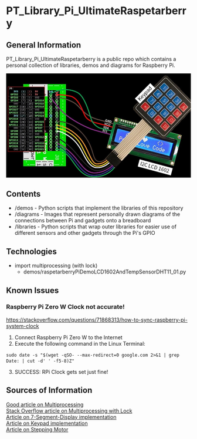 # PT_Library_Pi_UltimateRaspetarberry

## General Information
PT_Library_Pi_UltimateRaspetarberry is a public repo which contains a personal collection of libraries, demos and diagrams for Raspberry Pi.

![cover](demos/raspetarberry_demo_keypad_input_on_lcd1602.jpg)

## Contents
- /demos - Python scripts that implement the libraries of this repository
- /diagrams - Images that represent personally drawn diagrams of the connections between Pi and gadgets onto a breadboard
- /libraries - Python scripts that wrap outer libraries for easier use of different sensors and other gadgets through the Pi's GPIO

## Technologies
- import multiprocessing (with lock)
	- demos/raspetarberryPiDemoLCD1602AndTempSensorDHT11_01.py

## Known Issues

### Raspberry Pi Zero W Clock not accurate!

https://stackoverflow.com/questions/71868313/how-to-sync-raspberry-pi-system-clock

1. Connect Raspberry Pi Zero W to the Internet
2. Execute the following command in the Linux Terminal:
```
sudo date -s "$(wget -qSO- --max-redirect=0 google.com 2>&1 | grep Date: | cut -d' ' -f5-8)Z"
```
3. SUCCESS: RPi Clock gets set just fine!

## Sources of Information
[Good article on Multiprocessing](https://analyticsindiamag.com/run-python-code-in-parallel-using-multiprocessing/#:~:text=Multiprocessing%20in%20Python%20enables%20the,run%20tasks%2Fprocesses%20in%20parallel.&text=Multiprocessing%20enables%20the%20computer%20to,involve%20a%20lot%20of%20computation.)  
[Stack Overflow article on Multiprocessing with Lock](https://stackoverflow.com/questions/28267972/python-multiprocessing-locks)  
[Article on 7-Segment-Display implementation](https://www.stuffaboutcode.com/2016/10/raspberry-pi-7-segment-display-gpiozero.html)  
[Article on Keypad implementation](https://www.digikey.bg/en/maker/blogs/2021/how-to-connect-a-keypad-to-a-raspberry-pi)  
[Article on Stepping Motor](https://www.aranacorp.com/en/control-a-stepper-with-raspberrypi/)  

